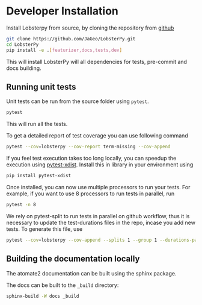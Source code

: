 # Developer Installation

Install Lobsterpy from source, by cloning the repository from [github](https://github.com/JaGeo/LobsterPy.git)

```bash
git clone https://github.com/JaGeo/LobsterPy.git
cd LobsterPy
pip install -e .[featurizer,docs,tests,dev]
```
This will install LobsterPy will all dependencies for tests, pre-commit and docs building.

## Running unit tests

Unit tests can be run from the source folder using `pytest`. 

```bash
pytest
```
This will run all the tests.

To get a detailed report of test coverage you can use following command
```bash
pytest --cov=lobsterpy --cov-report term-missing --cov-append
```

If you feel test execution takes too long locally, you can speedup the execution using [pytest-xdist](https://pypi.org/project/pytest-xdist/). Install this in library in your environment using

```bash
pip install pytest-xdist
```

Once installed, you can now use multiple processors to run your tests. For example, if you want to use 8 processors to run tests in parallel, run

```bash
pytest -n 8
```

We rely on pytest-split to run tests in parallel on github workflow, thus it is necessary to update the test-durations files in the repo, incase you add new tests. To generate this file, use

```bash
pytest --cov=lobsterpy --cov-append --splits 1 --group 1 --durations-path ./tests/test_data/.pytest-split-durations --store-durations
```

## Building the documentation locally

The atomate2 documentation can be built using the sphinx package.

The docs can be built to the `_build` directory:

```bash
sphinx-build -W docs _build
```

